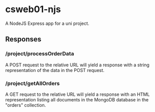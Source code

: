# csweb01-njs
A NodeJS Express app for a uni project.

## Responses

### /project/processOrderData
A POST request to the relative URL will yield a response with a string representation of the data in the POST request.

### /project/getAllOrders
A GET request to the relative URL will yield a response with an HTML representation listing all documents in the MongoDB database in the "orders" collection.
